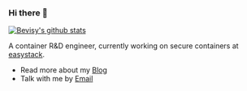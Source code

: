### Hi there 👋

[![Bevisy's github stats](https://github-readme-stats.vercel.app/api?username=Bevisy&show_icons=true&include_all_commits=true)](http://bevisy.github.io/)

A container R&D engineer, currently working on secure containers at [easystack](https://www.easystack.cn/).

- Read more about my [Blog](http://bevisy.github.io/)
- Talk with me by [Email](mailto:binbin36520@gmail.com)

<!--
[![Top Langs](https://github-readme-stats.vercel.app/api/top-langs/?username=Bevisy&layout=compact&hide=javascript,html)](http://bevisy.github.io/)
-->

<!--
**Bevisy/Bevisy** is a ✨ _special_ ✨ repository because its `README.md` (this file) appears on your GitHub profile.

Here are some ideas to get you started:

- 🔭 I’m currently working on ...
- 🌱 I’m currently learning ...
- 👯 I’m looking to collaborate on ...
- 🤔 I’m looking for help with ...
- 💬 Ask me about ...
- 📫 How to reach me: ...
- 😄 Pronouns: ...
- ⚡ Fun fact: ...
-->
